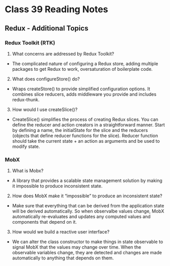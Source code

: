 # Class 39 Reading Notes

## Redux - Additional Topics

### Redux Toolkit (RTK)

1. What concerns are addressed by Redux Toolkit?

- The complicated nature of configuring a Redux store, adding multiple packages to get Redux to work, oversaturation of boilerplate code.

2. What does configureStore() do?

- Wraps createStore() to provide simplified configuration options. It combines slice reducers, adds middleware you provide and includes redux-thunk.

3. How would I use createSlice()?

- CreateSlice() simplifies the process of creating Redux slices. You can define the reducer and action creators in a straightforward manner. Start by defining a name, the initialState for the slice and the reducers (objects that define reducer functions for the slice). Reducer function should take the current state + an action as arguments and be used to modify state.

### MobX

1. What is Mobx?

- A library that provides a scalable state management solution by making it impossible to produce inconsistent state.

2. How does MobX make it “impossible” to produce an inconsistent state?

- Make sure that everything that can be derived from the application state will be derived automatically. So when observalbe values change, MobX automatically re-evaluates and updates any computed values and components that depend on it.

3. How would we build a reactive user interface?

- We can alter the class constructor to make things in state observable to signal MobX that the values may change over time. When the observable variables change, they are detected and changes are made automatically to anything that depends on them.
